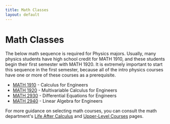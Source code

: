 ```yaml
---
title: Math Classes
layout: default
---
```

<link rel="stylesheet" href="/main.css">

# Math Classes

The below math sequence is required for Physics majors. Usually, many physics students have high school credit for MATH 1910, and these students begin their first semester with MATH 1920. It is extremely important to start this sequence in the first semester, because all of the intro physics courses have one or more of these courses as a prerequisite. 

- [MATH 1910](/classes/math/MATH1910.html) - Calculus for Engineers
- [MATH 1920](/classes/math/MATH1920.html) - Multivariable Calculus for Engineers
- [MATH 2930](/classes/math/MATH2930.html) - Differential Equations for Engineers
- [MATH 2940](/classes/math/MATH2940.html) - Linear Algebra for Engineers

For more guidance on selecting math courses, you can consult the math department's [Life After Calculus](https://math.cornell.edu/life-after-calculus) and [Upper-Level Courses](https://math.cornell.edu/upper-level-courses) pages.
